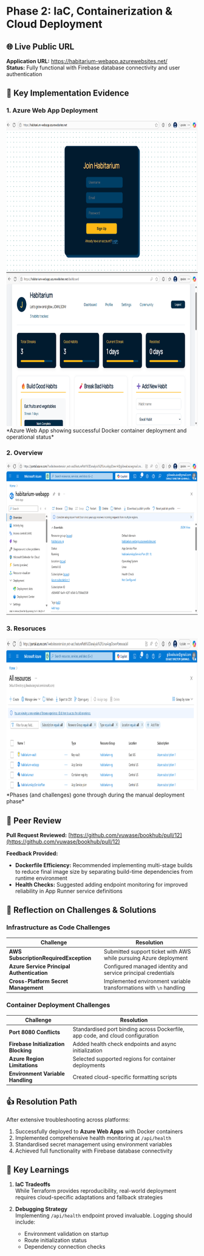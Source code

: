 # Phase 2: IaC, Containerization & Cloud Deployment

## 🌐 Live Public URL
**Application URL:** https://habitarium-webapp.azurewebsites.net/  
**Status:** Fully functional with Firebase database connectivity and user authentication

## 📸 Key Implementation Evidence

### 1. Azure Web App Deployment
<img src="screenshots/habitarium-live.png" alt="Live Application with Functional Features" width="600" height="400" /> 
<img src="screenshots/habitarium-live2.png" alt="Live Application with Functional Features" width="600" height="400" /> 
*Azure Web App showing successful Docker container deployment and operational status*

### 2. Overview 
<img src="screenshots/habitarium-azure.png" alt="Overview" width="600" height="400" /> 

### 3. Resoruces
<img src="screenshots/habitarium-resources.png" alt="Resources" width="600" height="400" /> 
*Phases (and challenges) gone through during the manual deployment phase*

## 👥 Peer Review
**Pull Request Reviewed:** [https://github.com/vuwase/bookhub/pull/12](https://github.com/vuwase/bookhub/pull/12)  

**Feedback Provided:**  
- **Dockerfile Efficiency:** Recommended implementing multi-stage builds to reduce final image size by separating build-time dependencies from runtime environment  
- **Health Checks:** Suggested adding endpoint monitoring for improved reliability in App Runner service definitions  

## 🧠 Reflection on Challenges & Solutions

### Infrastructure as Code Challenges
| Challenge | Resolution |
|-----------|------------|
| **AWS SubscriptionRequiredException** | Submitted support ticket with AWS while pursuing Azure deployment |
| **Azure Service Principal Authentication** | Configured managed identity and service principal credentials |
| **Cross-Platform Secret Management** | Implemented environment variable transformations with `\n` handling |

### Container Deployment Challenges
| Challenge | Resolution |
|-----------|------------|
| **Port 8080 Conflicts** | Standardised port binding across Dockerfile, app code, and cloud configuration |
| **Firebase Initialization Blocking** | Added health check endpoints and async initialization |
| **Azure Region Limitations** | Selected supported regions for container deployments |
| **Environment Variable Handling** | Created cloud-specific formatting scripts |

## 👍 Resolution Path
After extensive troubleshooting across platforms:
1. Successfully deployed to **Azure Web Apps** with Docker containers
2. Implemented comprehensive health monitoring at `/api/health`
3. Standardised secret management using environment variables
4. Achieved full functionality with Firebase database connectivity

## 📝 Key Learnings
1. **IaC Tradeoffs**  
   While Terraform provides reproducibility, real-world deployment requires cloud-specific adaptations and fallback strategies

2. **Debugging Strategy**  
   Implementing `/api/health` endpoint proved invaluable. Logging should include:
   - Environment validation on startup
   - Route initialization status
   - Dependency connection checks

